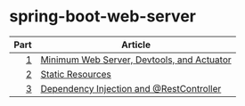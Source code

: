 # spring-boot-web-server

| Part         | Article
| ---:         | ---
| [1](part-01) | [Minimum Web Server, Devtools, and Actuator](https://blog.hcf.dev/article/2019-11-16-spring-boot-part-01/)
| [2](part-02) | [Static Resources](https://blog.hcf.dev/article/2019-11-17-spring-boot-part-02/)
| [3](part-03) | [Dependency Injection and @RestController](https://blog.hcf.dev/article/2019-12-15-spring-boot-part-03/)

